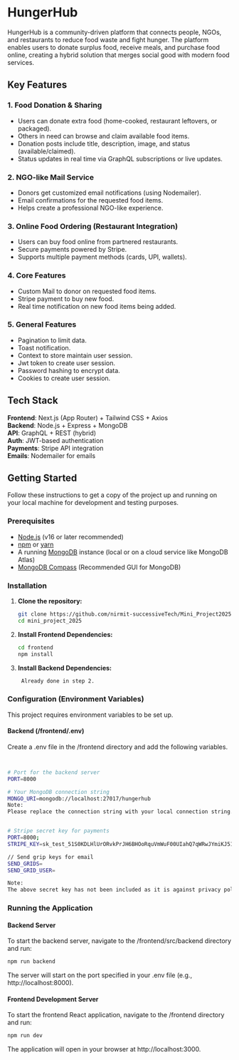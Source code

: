 #  HungerHub

HungerHub is a community-driven platform that connects people, NGOs, and restaurants to reduce food waste and fight hunger. The platform enables users to donate surplus food, receive meals, and purchase food online, creating a hybrid solution that merges social good with modern food services.

##  Key Features

### 1. Food Donation & Sharing
- Users can donate extra food (home-cooked, restaurant leftovers, or packaged).
- Others in need can browse and claim available food items.
- Donation posts include title, description, image, and status (available/claimed).
- Status updates in real time via GraphQL subscriptions or live updates.

### 2. NGO-like Mail Service
- Donors get customized email notifications (using Nodemailer).
- Email confirmations for the requested food items.
- Helps create a professional NGO-like experience.

### 3. Online Food Ordering (Restaurant Integration)
- Users can buy food online from partnered restaurants.
- Secure payments powered by Stripe.
- Supports multiple payment methods (cards, UPI, wallets).

### 4. Core Features
- Custom Mail to donor on requested food items.
- Stripe payment to buy new food.
- Real time notification on new food items being added.

### 5. General Features
- Pagination to limit data.
- Toast notification.
- Context to store maintain user session.
- Jwt token to create user session.
- Password hashing to encrypt data.
- Cookies to create user session.


##  Tech Stack

**Frontend**: Next.js (App Router) + Tailwind CSS + Axios  
**Backend**: Node.js + Express + MongoDB  
**API**: GraphQL + REST (hybrid)  
**Auth**: JWT-based authentication  
**Payments**: Stripe API integration  
**Emails**: Nodemailer for  emails  




##  Getting Started

Follow these instructions to get a copy of the project up and running on your local machine for development and testing purposes.

### Prerequisites
- [Node.js](https://nodejs.org/en/) (v16 or later recommended)
- [npm](https://www.npmjs.com/) or [yarn](https://yarnpkg.com/)
- A running [MongoDB](https://www.mongodb.com/) instance (local or on a cloud service like MongoDB Atlas)
- [MongoDB Compass](https://www.mongodb.com/products/compass) (Recommended GUI for MongoDB)

### Installation

1. **Clone the repository:**
   ```bash
   git clone https://github.com/nirmit-successiveTech/Mini_Project2025.git
   cd mini_project_2025
   ```

2. **Install Frontend Dependencies:**
   ```bash
   cd frontend
   npm install
   ```

3. **Install Backend Dependencies:**
   ```bash
    Already done in step 2.
   ```

###  Configuration (Environment Variables)

This project requires environment variables to be set up.

#### Backend (/frontend/.env)
Create a .env file in the /frontend directory and add the following variables.
```bash


# Port for the backend server
PORT=8000

# Your MongoDB connection string
MONGO_URI=mongodb://localhost:27017/hungerhub
Note:
Please replace the connection string with your local connection string.


# Stripe secret key for payments
PORT=8000;
STRIPE_KEY=sk_test_51S0KDLHlUrORvkPrJH6BHOoRquVmWuF00UIahQ7qWRwJYmiKJ51L0HAFjnBBtpyqMIZMcIKgahNaQ4mo7Bb2mPtW00p6eIpdVe

// Send grip keys for email
SEND_GRIDS=
SEND_GRID_USER=

Note:
The above secret key has not been included as it is against privacy policy.

```



###  Running the Application

#### Backend Server
To start the backend server, navigate to the /frontend/src/backend directory and run:
```bash
npm run backend
```
The server will start on the port specified in your .env file (e.g., http://localhost:8000).

#### Frontend Development Server
To start the frontend React application, navigate to the /frontend directory and run:
```bash
npm run dev
```
The application will open in your browser at http://localhost:3000.


